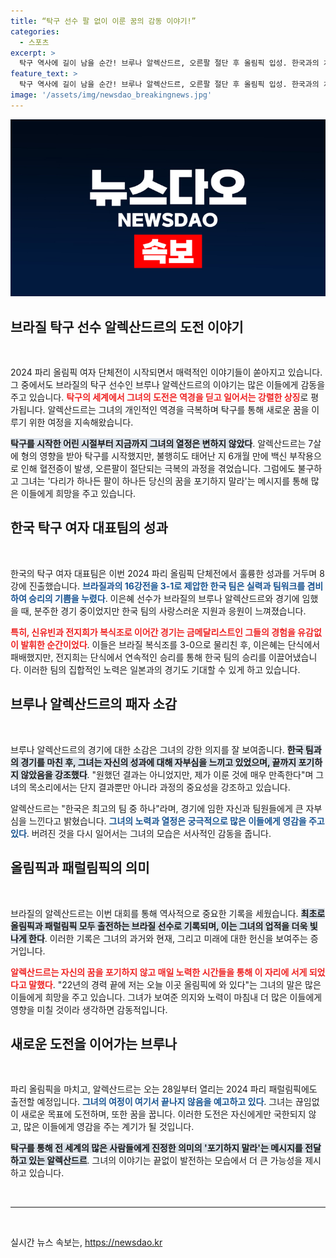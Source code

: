 ```yaml
---
title: “탁구 선수 팔 없이 이룬 꿈의 감동 이야기!”
categories:
  - 스포츠
excerpt: >
  탁구 역사에 길이 남을 순간! 브루나 알렉산드르, 오른팔 절단 후 올림픽 입성. 한국과의 치열한 대결 후 꿈을 포기하지 말라는 메시지를 전하며 감동을 안겼다. 지금 바로 그의 이야기를 확인하세요!
feature_text: >
  탁구 역사에 길이 남을 순간! 브루나 알렉산드르, 오른팔 절단 후 올림픽 입성. 한국과의 치열한 대결 후 꿈을 포기하지 말라는 메시지를 전하며 감동을 안겼다. 지금 바로 그의 이야기를 확인하세요!
image: '/assets/img/newsdao_breakingnews.jpg'
---
```


<p><img src="/assets/img/newsdao_breakingnews.jpg" alt="implanttips 속보" /></p>

<h2 data-ke-size="size26">브라질 탁구 선수 알렉산드르의 도전 이야기</h2>

<p data-ke-size="size16">&nbsp;</p>

<p>2024 파리 올림픽 여자 단체전이 시작되면서 매력적인 이야기들이 쏟아지고 있습니다. 그 중에서도 브라질의 탁구 선수인 브루나 알렉산드르의 이야기는 많은 이들에게 감동을 주고 있습니다. <b><span style="color: #ee2323;">탁구의 세계에서 그녀의 도전은 역경을 딛고 일어서는 강렬한 상징</span></b>로 평가됩니다. 알렉산드르는 그녀의 개인적인 역경을 극복하며 탁구를 통해 새로운 꿈을 이루기 위한 여정을 지속해왔습니다.  </p>

<p><b><span style="background-color: #21538527;">탁구를 시작한 어린 시절부터 지금까지 그녀의 열정은 변하지 않았다</span></b>. 알렉산드르는 7살에 형의 영향을 받아 탁구를 시작했지만, 불행히도 태어난 지 6개월 만에 백신 부작용으로 인해 혈전증이 발생, 오른팔이 절단되는 극복의 과정을 겪었습니다. 그럼에도 불구하고 그녀는 '다리가 하나든 팔이 하나든 당신의 꿈을 포기하지 말라'는 메시지를 통해 많은 이들에게 희망을 주고 있습니다.  </p>

<h2 data-ke-size="size26">한국 탁구 여자 대표팀의 성과</h2>

<p data-ke-size="size16">&nbsp;</p>

<p>한국의 탁구 여자 대표팀은 이번 2024 파리 올림픽 단체전에서 훌륭한 성과를 거두며 8강에 진출했습니다. <b><span style="color: #1a5490;">브라질과의 16강전을 3-1로 제압한 한국 팀은 실력과 팀워크를 겸비하여 승리의 기쁨을 누렸다</span></b>. 이은혜 선수가 브라질의 브루나 알렉산드르와 경기에 임했을 때, 분주한 경기 중이었지만 한국 팀의 사랑스러운 지원과 응원이 느껴졌습니다. </p>

<p><b><span style="color: #ee2323;">특히, 신유빈과 전지희가 복식조로 이어간 경기는 금메달리스트인 그들의 경험을 유감없이 발휘한 순간이었다</span></b>. 이들은 브라질 복식조를 3-0으로 물리친 후, 이은혜는 단식에서 패배했지만, 전지희는 단식에서 연속적인 승리를 통해 한국 팀의 승리를 이끌어냈습니다. 이러한 팀의 집합적인 노력은 일본과의 경기도 기대할 수 있게 하고 있습니다.  </p>

<h2 data-ke-size="size26">브루나 알렉산드르의 패자 소감</h2>

<p data-ke-size="size16">&nbsp;</p>

<p>브루나 알렉산드르의 경기에 대한 소감은 그녀의 강한 의지를 잘 보여줍니다. <b><span style="background-color: #21538527;">한국 팀과의 경기를 마친 후, 그녀는 자신의 성과에 대해 자부심을 느끼고 있었으며, 끝까지 포기하지 않았음을 강조했다</span></b>. "원했던 결과는 아니었지만, 제가 이룬 것에 매우 만족한다"며 그녀의 목소리에서는 단지 결과뿐만 아니라 과정의 중요성을 강조하고 있습니다. </p>

<p>알렉산드르는 "한국은 최고의 팀 중 하나"라며, 경기에 임한 자신과 팀원들에게 큰 자부심을 느낀다고 밝혔습니다. <b><span style="color: #1a5490;">그녀의 노력과 열정은 궁극적으로 많은 이들에게 영감을 주고 있다</span></b>. 버려진 것을 다시 일어서는 그녀의 모습은 서사적인 감동을 줍니다. </p>

<h2 data-ke-size="size26">올림픽과 패럴림픽의 의미</h2>

<p data-ke-size="size16">&nbsp;</p>

<p>브라질의 알렉산드르는 이번 대회를 통해 역사적으로 중요한 기록을 세웠습니다. <b><span style="background-color: #21538527;">최초로 올림픽과 패럴림픽 모두 출전하는 브라질 선수로 기록되며, 이는 그녀의 업적을 더욱 빛나게 한다</span></b>. 이러한 기록은 그녀의 과거와 현재, 그리고 미래에 대한 헌신을 보여주는 증거입니다. </p>

<p><b><span style="color: #ee2323;">알렉산드르는 자신의 꿈을 포기하지 않고 매일 노력한 시간들을 통해 이 자리에 서게 되었다고 말했다</span></b>. "22년의 경력 끝에 저는 오늘 이곳 올림픽에 와 있다"는 그녀의 말은 많은 이들에게 희망을 주고 있습니다. 그녀가 보여준 의지와 노력이 마침내 더 많은 이들에게 영향을 미칠 것이라 생각하면 감동적입니다. </p>

<h2 data-ke-size="size26">새로운 도전을 이어가는 브루나</h2>

<p data-ke-size="size16">&nbsp;</p>

<p>파리 올림픽을 마치고, 알렉산드르는 오는 28일부터 열리는 2024 파리 패럴림픽에도 출전할 예정입니다. <b><span style="color: #1a5490;">그녀의 여정이 여기서 끝나지 않음을 예고하고 있다</span></b>. 그녀는 끊임없이 새로운 목표에 도전하며, 또한 꿈을 꿉니다. 이러한 도전은 자신에게만 국한되지 않고, 많은 이들에게 영감을 주는 계기가 될 것입니다. </p>

<p><b><span style="background-color: #21538527;">탁구를 통해 전 세계의 많은 사람들에게 진정한 의미의 '포기하지 말라'는 메시지를 전달하고 있는 알렉산드르</span></b>. 그녀의 이야기는 끝없이 발전하는 모습에서 더 큰 가능성을 제시하고 있습니다. </p>

<p data-ke-size="size16">&nbsp;</p>

<hr>

<p data-ke-size="size16">&nbsp;</p>
실시간 뉴스 속보는, <a href="https://newsdao.kr" rel="dofollow">https://newsdao.kr</a>


